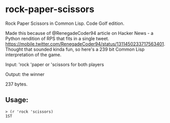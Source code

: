 # rock-paper-scissors
Rock Paper Scissors in Common Lisp. Code Golf edition.

Made this because of @RenegadeCoder94 article on Hacker News - a Python rendition of RPS that fits in a single tweet. https://mobile.twitter.com/RenegadeCoder94/status/1311450233717563401. Thought that sounded kinda fun, so here's a 239 bit Common Lisp interpretation of the game.

Input:  'rock 'paper or 'scissors for both players

Output: the winner

237 bytes.

## Usage:
    > (r 'rock 'scissors)
    1ST
